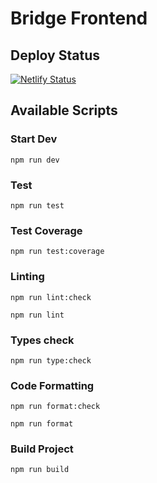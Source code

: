 # Bridge Frontend

## Deploy Status
[![Netlify Status](https://api.netlify.com/api/v1/badges/59670088-01ed-480c-b8ec-c11ee6ed1b26/deploy-status)](https://app.netlify.com/projects/bridgepax/deploys)

## Available Scripts 

### Start Dev
``
npm run dev
``

### Test
``
npm run test
``
### Test Coverage
``
npm run test:coverage
``

### Linting 
``
npm run lint:check
``

``
npm run lint
``

### Types check
``
npm run type:check
``

### Code Formatting
``
npm run format:check
``

``
npm run format
``

### Build Project
``
npm run build
``